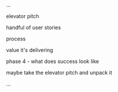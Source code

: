 ...



elevator pitch 

handful of user stories 

process 


value it's delivering 



phase 4 - what does success look like 



maybe take the elevator pitch and unpack it 


...
